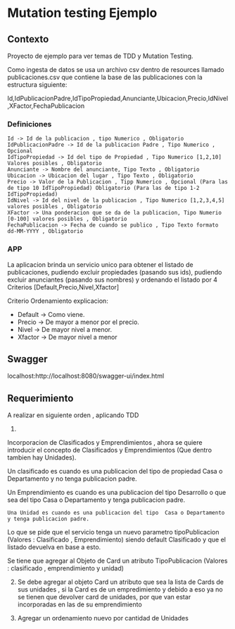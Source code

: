 # Mutation testing Ejemplo

## Contexto 

Proyecto de ejemplo para ver temas de TDD y Mutation Testing.

Como ingesta de datos se usa un archivo csv dentro de resources llamado publicaciones.csv que contiene la base de las publicaciones 
con la estructura siguiente:

Id,IdPublicacionPadre,IdTipoPropiedad,Anunciante,Ubicacion,Precio,IdNivel,XFactor,FechaPublicacion

### Definiciones 
    Id -> Id de la publicacion , tipo Numerico , Obligatorio
    IdPublicacionPadre -> Id de la publicacion Padre , Tipo Numerico , Opcional
    IdTipoPropiedad -> Id del tipo de Propiedad , Tipo Numerico [1,2,10] Valores posibles , Obligatorio
    Anunciante -> Nombre del anunciante, Tipo Texto , Obligatorio
    Ubicacion -> Ubicacion del lugar , Tipo Texto , Obligatorio
    Precio -> Valor de la Publicacion , Tipp Numerico , Opcional (Para las de tipo 10 IdTipoPropiedad) Obligatorio (Para las de tipo 1-2 IdTipoPropiedad)
    IdNivel -> Id del nivel de la publicacion , Tipo Numerico [1,2,3,4,5] valores posibles , Obligatorio
    XFactor -> Una ponderacion que se da de la publicacion, Tipo Numerio [0-100] valores posibles , Obligatorio
    FechaPublicacion -> Fecha de cuando se publico , Tipo Texto formato dd-MM-YYYY , Obligatorio 

### APP

La aplicacion brinda un servicio unico para obtener el listado de publicaciones, pudiendo excluir propiedades (pasando sus ids), pudiendo excluir anunciantes (pasando sus nombres) y ordenando el listado por 4 Criterios [Default,Precio,Nivel,Xfactor]  

Criterio Ordenamiento explicacion:
- Default -> Como viene.
- Precio -> De mayor a menor por el precio.
- Nivel -> De mayor nivel a menor.
- Xfactor -> De mayor nivel a menor


## Swagger 

   localhost:http://localhost:8080/swagger-ui/index.html


## Requerimiento

A realizar en siguiente orden , aplicando TDD

1)

Incorporacion de Clasificados y Emprendimientos , ahora se quiere introducir el concepto de Clasificados y Emprendimientos (Que dentro tambien hay Unidades).

Un clasificado es cuando es una publicacion del tipo de propiedad Casa o Departamento y no tenga publicacion padre.

Un Emprendimiento es cuando es una publicacion del tipo Desarrollo o que sea del tipo Casa o Departamento y tenga publicacion padre.

    Una Unidad es cuando es una publicacion del tipo  Casa o Departamento y tenga publicacion padre.

Lo que se pide que el servicio tenga un nuevo parametro tipoPublicacion (Valores : Clasificado , Emprendimiento) siendo default Clasificado y que el listado devuelva en base a esto.

Se tiene que agregar al Objeto de Card un atributo TipoPublicacion (Valores : clasificado , emprendimiento y unidad)


2) Se debe agregar al objeto Card un atributo que sea la lista de Cards de sus unidades , si la Card es de un empredimiento y debido a eso ya no se tienen que devolver card de unidades, por que van estar incorporadas en las de su emprendimiento

3) Agregar un ordenamiento nuevo por cantidad de Unidades 


